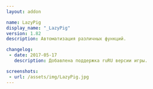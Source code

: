 ```yaml
---
layout: addon

name: LazyPig
display_name: "_LazyPig"
version: 1.82
description: Автоматизация различных функций.

changelog:
 - date: 2017-05-17
   description: Добавлена поддержка ruRU версии игры.

screenshots:
 - url: /assets/img/LazyPig.jpg
---
```

